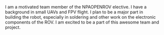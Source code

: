 I am a motivated team member of the NPAOPENROV elective.  I have a background in small UAVs and FPV flight.  I plan to be a major part in building the robot, especially in soldering and other work on the electronic components of the ROV.  I am excited to be a part of this awesome team and project.